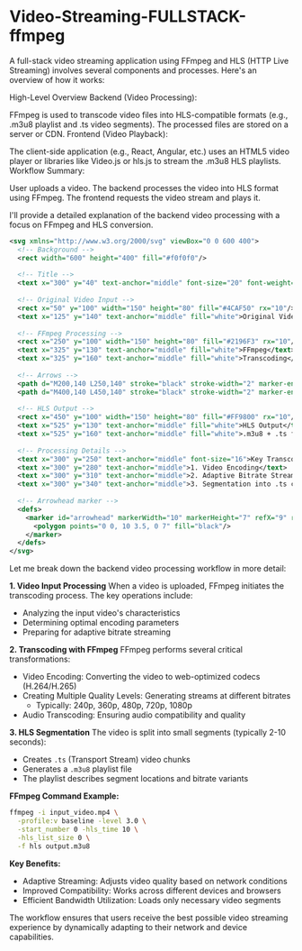 # Video-Streaming-FULLSTACK-ffmpeg


A full-stack video streaming application using FFmpeg and HLS (HTTP Live Streaming) involves several components and processes. Here's an overview of how it works:

High-Level Overview
Backend (Video Processing):

FFmpeg is used to transcode video files into HLS-compatible formats (e.g., .m3u8 playlist and .ts video segments).
The processed files are stored on a server or CDN.
Frontend (Video Playback):

The client-side application (e.g., React, Angular, etc.) uses an HTML5 video player or libraries like Video.js or hls.js to stream the .m3u8 HLS playlists.
Workflow Summary:

User uploads a video.
The backend processes the video into HLS format using FFmpeg.
The frontend requests the video stream and plays it.

I'll provide a detailed explanation of the backend video processing with a focus on FFmpeg and HLS conversion.



```svg
<svg xmlns="http://www.w3.org/2000/svg" viewBox="0 0 600 400">
  <!-- Background -->
  <rect width="600" height="400" fill="#f0f0f0"/>
  
  <!-- Title -->
  <text x="300" y="40" text-anchor="middle" font-size="20" font-weight="bold">Backend Video Processing Workflow</text>
  
  <!-- Original Video Input -->
  <rect x="50" y="100" width="150" height="80" fill="#4CAF50" rx="10"/>
  <text x="125" y="140" text-anchor="middle" fill="white">Original Video File</text>
  
  <!-- FFmpeg Processing -->
  <rect x="250" y="100" width="150" height="80" fill="#2196F3" rx="10"/>
  <text x="325" y="130" text-anchor="middle" fill="white">FFmpeg</text>
  <text x="325" y="160" text-anchor="middle" fill="white">Transcoding</text>
  
  <!-- Arrows -->
  <path d="M200,140 L250,140" stroke="black" stroke-width="2" marker-end="url(#arrowhead)"/>
  <path d="M400,140 L450,140" stroke="black" stroke-width="2" marker-end="url(#arrowhead)"/>
  
  <!-- HLS Output -->
  <rect x="450" y="100" width="150" height="80" fill="#FF9800" rx="10"/>
  <text x="525" y="130" text-anchor="middle" fill="white">HLS Output</text>
  <text x="525" y="160" text-anchor="middle" fill="white">.m3u8 + .ts files</text>
  
  <!-- Processing Details -->
  <text x="300" y="250" text-anchor="middle" font-size="16">Key Transcoding Steps:</text>
  <text x="300" y="280" text-anchor="middle">1. Video Encoding</text>
  <text x="300" y="310" text-anchor="middle">2. Adaptive Bitrate Streaming</text>
  <text x="300" y="340" text-anchor="middle">3. Segmentation into .ts chunks</text>
  
  <!-- Arrowhead marker -->
  <defs>
    <marker id="arrowhead" markerWidth="10" markerHeight="7" refX="9" refY="3.5" orient="auto">
      <polygon points="0 0, 10 3.5, 0 7" fill="black"/>
    </marker>
  </defs>
</svg>

```

Let me break down the backend video processing workflow in more detail:

**1. Video Input Processing**
When a video is uploaded, FFmpeg initiates the transcoding process. The key operations include:
- Analyzing the input video's characteristics
- Determining optimal encoding parameters
- Preparing for adaptive bitrate streaming

**2. Transcoding with FFmpeg**
FFmpeg performs several critical transformations:
- Video Encoding: Converting the video to web-optimized codecs (H.264/H.265)
- Creating Multiple Quality Levels: Generating streams at different bitrates
  - Typically: 240p, 360p, 480p, 720p, 1080p
- Audio Transcoding: Ensuring audio compatibility and quality

**3. HLS Segmentation**
The video is split into small segments (typically 2-10 seconds):
- Creates `.ts` (Transport Stream) video chunks
- Generates a `.m3u8` playlist file
- The playlist describes segment locations and bitrate variants

**FFmpeg Command Example:**
```bash
ffmpeg -i input_video.mp4 \
  -profile:v baseline -level 3.0 \
  -start_number 0 -hls_time 10 \
  -hls_list_size 0 \
  -f hls output.m3u8
```

**Key Benefits:**
- Adaptive Streaming: Adjusts video quality based on network conditions
- Improved Compatibility: Works across different devices and browsers
- Efficient Bandwidth Utilization: Loads only necessary video segments

The workflow ensures that users receive the best possible video streaming experience by dynamically adapting to their network and device capabilities.
